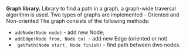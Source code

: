 **Graph library.**
Library to find a path in a graph, a graph-wide traversal algorithm is used.
 Two types of graphs are implemented - Oriented and Non-oriented
 The graph consists of the following methods:
 
 * `addNode(Node node)` - add new Node;
 * `addEdge(Node from, Node to) `- add new Edge (oriented or not)
 * ` getPath(Node start, Node finish)` - find path between dwo nodes.
 